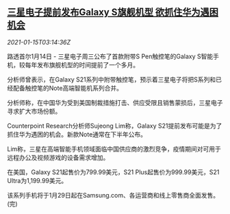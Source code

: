 <!--1610680994000-->
[三星电子提前发布Galaxy S旗舰机型 欲抓住华为遇困机会](https://cn.reuters.com/article/galaxy-s-launch-0114-thur-idCNKBS29K09D)
------

<div><i>2021-01-15T03:14:36Z</i></div><p>路透首尔1月14日 - 三星电子周三公布了首款附带S Pen触控笔的Galaxy S智能手机，较每年发布旗舰机型的时间提前了一个多月。</p><p>分析师曾表示，在Galaxy S21系列中附带触控笔，预示着三星电子将把S系列和已经配备触控笔的Note高端智能机系列合并。</p><p>分析师称，在中国华为受到美国制裁措施打击、供应受限且销售蒙损后，三星电子寻求扩大市场份额。</p><p>Counterpoint Research分析师Sujeong Lim称，Galaxy S21提前发布可能是为了抓住华为遇困的机会。新款Note通常在下半年公布。</p><p>Lim称，三星在高端智能手机领域面临中国供应商的激烈竞争，疫情期间对可用于远程办公及视频游戏的设备需求增加。</p><p>在美国，Galaxy S21起售价为799.99美元，S21 Plus起售价为999.99美元，S21 Ultra为1,199.99美元。</p><p>该系列手机将于1月29日起在Samsung.com、各运营商和线上零售商全面发售。(完)</p>
